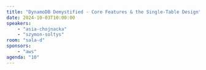 ```yaml
---
title: "DynamoDB Demystified - Core Features & the Single-Table Design"
date: 2024-10-03T10:00:00
speakers:
    - "asia-chojnacka"
    - "szymon-soltys"
room: "sala-d"
sponsors: 
    - "aws"
agenda: "10"
---
```

